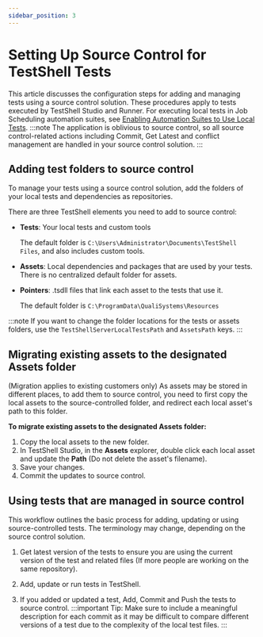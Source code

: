 ```yaml
---
sidebar_position: 3
---
```


# Setting Up Source Control for TestShell Tests

This article discusses the configuration steps for adding and managing tests using a source control solution. These procedures apply to tests executed by TestShell Studio and Runner. For executing local tests in Job Scheduling automation suites, see [Enabling Automation Suites to Use Local Tests](https://help.quali.com/Online%20Help/0.0/Portal/Content/Admn/Update-Lcl-Tst.htm).
:::note
The application is oblivious to source control, so all source control\-related actions including Commit, Get Latest and conflict management are handled in your source control solution.
:::
## Adding test folders to source control

To manage your tests using a source control solution, add the folders of your local tests and dependencies as repositories.

There are three TestShell elements you need to add to source control:

- **Tests**: Your local tests and custom tools
    
    The default folder is `C:\Users\Administrator\Documents\TestShell Files`, and also includes custom tools.
    
- **Assets**: Local dependencies and packages that are used by your tests. There is no centralized default folder for assets.
    
- **Pointers**: .tsdll files that link each asset to the tests that use it.
    
    The default folder is `C:\ProgramData\QualiSystems\Resources`
    
:::note
If you want to change the folder locations for the tests or assets folders, use the `TestShellServerLocalTestsPath` and `AssetsPath` keys.
:::
## Migrating existing assets to the designated Assets folder

(Migration applies to existing customers only) As assets may be stored in different places, to add them to source control, you need to first copy the local assets to the source\-controlled folder, and redirect each local asset's path to this folder.

**To migrate existing assets to the designated Assets folder:**

1. Copy the local assets to the new folder.
2. In TestShell Studio, in the **Assets** explorer, double click each local asset and update the **Path** (Do not delete the asset's filename).
3. Save your changes.
4. Commit the updates to source control.

## Using tests that are managed in source control

This workflow outlines the basic process for adding, updating or using source\-controlled tests. The terminology may change, depending on the source control solution.

1. Get latest version of the tests to ensure you are using the current version of the test and related files (If more people are working on the same repository).
    
2. Add, update or run tests in TestShell.
3. If you added or updated a test, Add, Commit and Push the tests to source control.
:::important Tip:
Make sure to include a meaningful description for each commit as it may be difficult to compare different versions of a test due to the complexity of the local test files.
:::
